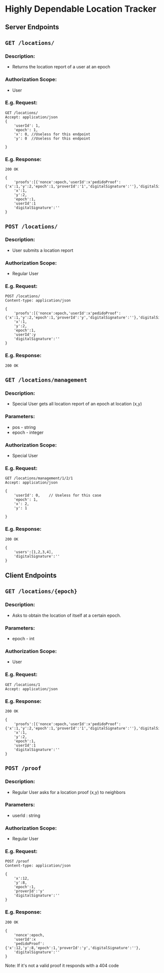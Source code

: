 # Highly Dependable Location Tracker

## Server Endpoints

## `GET /locations/`

### Description:
- Returns the location report of a user at an epoch


### Authorization Scope:
- User

### E.g. Request:
```
GET /locations/
Accept: application/json
{
    'userId': 1,
    'epoch': 1,
    'x': 0, //Useless for this endpoint
    'y': 0  //Useless for this endpoint
    
}
```

### E.g. Response:
```
200 OK

{
    'proofs':[{'nonce':epoch,'userId':x'pedidoProof':{'x':1,'y':2,'epoch':1,'proverId':'1','digitalSignature':''},'digitalSignature':''}],
    'x':1,
    'y':2,
    'epoch':1,
    'userId':1
    'digitalSignature':''
}
```

## `POST /locations/`

### Description:
- User submits a location report


### Authorization Scope:
- Regular User

### E.g. Request:
```
POST /locations/
Content-type: application/json

{
    'proofs':[{'nonce':epoch,'userId':x'pedidoProof':{'x':1,'y':2,'epoch':1,'proverId':'y','digitalSignature':''},'digitalSignature':''}],
    'x':1,
    'y':2,
    'epoch':1,
    'userId':y
    'digitalSignature':''
}
```

### E.g. Response:
```
200 OK
```

## `GET /locations/management`

### Description:
- Special User gets all location report of an epoch at location (x,y)

### Parameters:
- pos -  string
- epoch -  integer

### Authorization Scope:
- Special User

### E.g. Request:
```
GET /locations/management/1/2/1
Accept: application/json

{
    'userId': 0,    // Useless for this case
    'epoch': 1,
    'x': 2, 
    'y': 1  
    
}

```

### E.g. Response:
```
200 OK

{
    'users':[1,2,3,4],
    'digitalSignature':''
}
```

## Client Endpoints

## `GET /locations/{epoch}`

### Description:
- Asks to obtain the location of itself at a certain epoch.

### Parameters:
- epoch -  int

### Authorization Scope:
- User

### E.g. Request:
```
GET /locations/1
Accept: application/json
```

### E.g. Response:
```
200 OK

{
    'proofs':[{'nonce':epoch,'userId':x'pedidoProof':{'x':1,'y':2,'epoch':1,'proverId':'1','digitalSignature':''},'digitalSignature':''}],
    'x':1,
    'y':2,
    'epoch':1,
    'userId':1
    'digitalSignature':''
}
```

## `POST /proof`

### Description:
- Regular User asks for a location proof (x,y) to neighbors

### Parameters:
- userId : string

### Authorization Scope:
- Regular User

### E.g. Request:
```
POST /proof
Content-type: application/json

{
    'x':12,
    'y':8,
    'epoch':1,
    'proverId':'y'
    'digitalSignature':''
}
```

### E.g. Response:
```
200 OK

{
    'nonce':epoch,
    'userId':x
    'pedidoProof':{'x':12,'y':8,'epoch':1,'proverId':'y','digitalSignature':''},
    'digitalSignature':''
}
```
Note: If it's not a valid proof it responds with a 404 code

